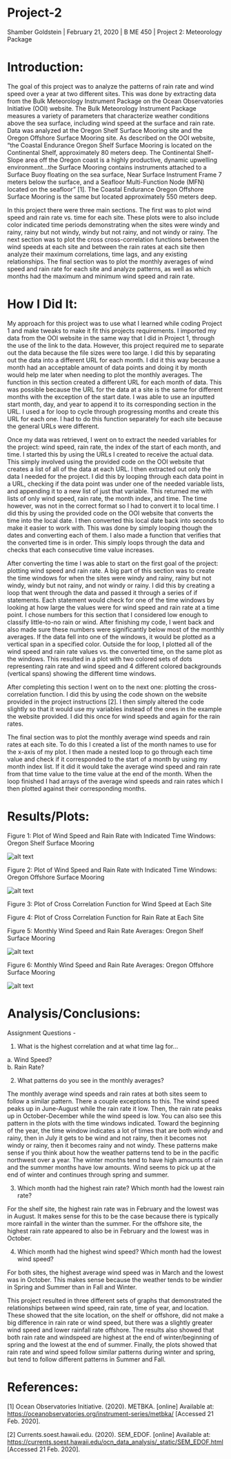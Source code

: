 # Project-2

Shamber Goldstein | February 21, 2020 | B ME 450 | Project 2: Meteorology Package 

# Introduction:

The goal of this project was to analyze the patterns of rain rate and wind speed over a year at two different sites. This was done by extracting data from the Bulk Meteorology Instrument Package on the Ocean Observatories Initiative (OOI) website. The Bulk Meteorology Instrument Package measures a variety of parameters that characterize weather conditions above the sea surface, including wind speed at the surface and rain rate. Data was analyzed at the Oregon Shelf Surface Mooring site and the Oregon Offshore Surface Mooring site. As described on the OOI website, “the Coastal Endurance Oregon Shelf Surface Mooring is located on the Continental Shelf, approximately 80 meters deep. The Continental Shelf-Slope area off the Oregon coast is a highly productive, dynamic upwelling environment…the Surface Mooring contains instruments attached to a Surface Buoy floating on the sea surface, Near Surface Instrument Frame 7 meters below the surface, and a Seafloor Multi-Function Node (MFN) located on the seafloor” [1]. The Coastal Endurance Oregon Offshore Surface Mooring is the same but located approximately 550 meters deep. 

In this project there were three main sections. The first was to plot wind speed and rain rate vs. time for each site. These plots were to also include color indicated time periods demonstrating when the sites were windy and rainy, rainy but not windy, windy but not rainy, and not windy or rainy. The next section was to plot the cross cross-correlation functions between the wind speeds at each site and between the rain rates at each site then analyze their maximum correlations, time lags, and any existing relationships. The final section was to plot the monthly averages of wind speed and rain rate for each site and analyze patterns, as well as which months had the maximum and minimum wind speed and rain rate. 

# How I Did It:

My approach for this project was to use what I learned while coding Project 1 and make tweaks to make it fit this projects requirements. I imported my data from the OOI website in the same way that I did in Project 1, through the use of the link to the data. However, this project required me to separate out the data because the file sizes were too large. I did this by separating out the data into a different URL for each month. I did it this way because a month had an acceptable amount of data points and doing it by month would help me later when needing to plot the monthly averages. The function in this section created a different URL for each month of data. This was possible because the URL for the data at a site is the same for different months with the exception of the start date. I was able to use an inputted start month, day, and year to append it to its corresponding section in the URL. I used a for loop to cycle through progressing months and create this URL for each one. I had to do this function separately for each site because the general URLs were different. 

Once my data was retrieved, I went on to extract the needed variables for the project: wind speed, rain rate, the index of the start of each month, and time. I started this by using the URLs I created to receive the actual data. This simply involved using the provided code on the OOI website that creates a list of all of the data at each URL. I then extracted out only the data I needed for the project. I did this by looping through each data point in a URL, checking if the data point was under one of the needed variable lists, and appending it to a new list of just that variable. This returned me with lists of only wind speed, rain rate, the month index, and time. The time however, was not in the correct format so I had to convert it to local time. I did this by using the provided code on the OOI website that converts the time into the local date. I then converted this local date back into seconds to make it easier to work with. This was done by simply looping though the dates and converting each of them. I also made a function that verifies that the converted time is in order. This simply loops through the data and checks that each consecutive time value increases.

After converting the time I was able to start on the first goal of the project: plotting wind speed and rain rate. A big part of this section was to create the time windows for when the sites were windy and rainy, rainy but not windy, windy but not rainy, and not windy or rainy. I did this by creating a loop that went through the data and passed it through a series of if statements. Each statement would check for one of the time windows by looking at how large the values were for wind speed and rain rate at a time point. I chose numbers for this section that I considered low enough to classify little-to-no rain or wind. After finishing my code, I went back and also made sure these numbers were significantly below most of the monthly averages. If the data fell into one of the windows, it would be plotted as a vertical span in a specified color. Outside the for loop, I plotted all of the wind speed and rain rate values vs. the converted time, on the same plot as the windows. This resulted in a plot with two colored sets of dots representing rain rate and wind speed and 4 different colored backgrounds (vertical spans) showing the different time windows.

After completing this section I went on to the next one: plotting the cross-correlation function. I did this by using the code shown on the website provided in the project instructions [2]. I then simply altered the code slightly so that it would use my variables instead of the ones in the example the website provided. I did this once for wind speeds and again for the rain rates.

The final section was to plot the monthly average wind speeds and rain rates at each site. To do this I created a list of the month names to use for the x-axis of my plot. I then made a nested loop to go through each time value and check if it corresponded to the start of a month by using my month index list. If it did it would take the average wind speed and rain rate from that time value to the time value at the end of the month. When the loop finished I had arrays of the average wind speeds and rain rates which I then plotted against their corresponding months.

# Results/Plots:

Figure 1: Plot of Wind Speed and Rain Rate with Indicated Time Windows: Oregon Shelf Surface Mooring

![alt text](https://github.com/shamgold/Project-2/blob/master/Picture1.png "Shelf Plot") 

Figure 2: Plot of Wind Speed and Rain Rate with Indicated Time Windows: Oregon Offshore Surface Mooring

![alt text](https://github.com/shamgold/Project-2/blob/master/Picture2.png "Offshore Plot")  

Figure 3: Plot of Cross Correlation Function for Wind Speed at Each Site 


Figure 4: Plot of Cross Correlation Function for Rain Rate at Each Site 


Figure 5: Monthly Wind Speed and Rain Rate Averages: Oregon Shelf Surface Mooring

![alt text](https://github.com/shamgold/Project-2/blob/master/Picture3.png "Shelf Average Plot") 

Figure 6: Monthly Wind Speed and Rain Rate Averages: Oregon Offshore Surface Mooring

![alt text](https://github.com/shamgold/Project-2/blob/master/Picture4.png "Offshore Average Plot") 

# Analysis/Conclusions:

Assignment Questions - 

1.	What is the highest correlation and at what time lag for…

  a.	Wind Speed?  
  b.	Rain Rate? 


2.	What patterns do you see in the monthly averages?

The monthly average wind speeds and rain rates at both sites seem to follow a similar pattern. There a couple exceptions to       this. The wind speed peaks up in June-August while the rain rate it low. Then, the rain rate peaks up in October-December while the wind speed is low. You can also see this pattern in the plots with the time windows indicated. Toward the beginning of the year, the time window indicates a lot of times that are both windy and rainy, then in July it gets to be wind and not rainy, then it becomes not windy or rainy, then it becomes rainy and not windy. These patterns make sense if you think about how the weather patterns tend to be in the pacific northwest over a year. The winter months tend to have high amounts of rain and the summer months have low amounts. Wind seems to pick up at the end of winter and continues through spring and summer.  


3.	Which month had the highest rain rate? Which month had the lowest rain rate?

For the shelf site, the highest rain rate was in February and the lowest was in August. It makes sense for this to be the case because there is typically more rainfall in the winter than the summer. For the offshore site, the highest rain rate appeared to also be in February and the lowest was in October.


4.	Which month had the highest wind speed? Which month had the lowest wind speed?

For both sites, the highest average wind speed was in March and the lowest was in October. This makes sense because the weather tends to be windier in Spring and Summer than in Fall and Winter. 


This project resulted in three different sets of graphs that demonstrated the relationships between wind speed, rain rate, time of year, and location. These showed that the site location, on the shelf or offshore, did not make a big difference in rain rate or wind speed, but there was a slightly greater wind speed and lower rainfall rate offshore. The results also showed that both rain rate and windspeed are highest at the end of winter/beginning of spring and the lowest at the end of summer. Finally, the plots showed that rain rate and wind speed follow similar patterns during winter and spring, but tend to follow different patterns in Summer and Fall.

# References:

[1]	Ocean Observatories Initiative. (2020). METBKA. [online] Available at: https://oceanobservatories.org/instrument-series/metbka/ [Accessed 21 Feb. 2020].

[2]	Currents.soest.hawaii.edu. (2020). SEM_EDOF. [online] Available at: https://currents.soest.hawaii.edu/ocn_data_analysis/_static/SEM_EDOF.html [Accessed 21 Feb. 2020].

